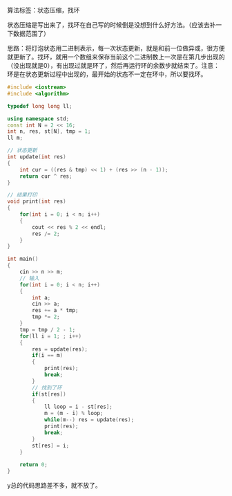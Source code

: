 算法标签：状态压缩，找环

状态压缩是写出来了，找环在自己写的时候倒是没想到什么好方法。（应该去补一下数据范围了）

思路：将灯泡状态用二进制表示，每一次状态更新，就是和前一位做异或，很方便就更新了。找环，就用一个数组来保存当前这个二进制数上一次是在第几步出现的（没出现就是0），有出现过就是环了，然后再运行环的余数步就结束了。注意：环是在状态更新过程中出现的，最开始的状态不一定在环中，所以要找环。

```cpp
#include <iostream>
#include <algorithm>

typedef long long ll;

using namespace std;
const int N = 2 << 16;
int n, res, st[N], tmp = 1;
ll m;

// 状态更新
int update(int res)
{
    int cur = ((res & tmp) << 1) + (res >> (n - 1));
    return cur ^ res;
}

// 结果打印
void print(int res)
{
    for(int i = 0; i < n; i++)
    {
        cout << res % 2 << endl;
        res /= 2;
    }
}

int main()
{
    cin >> n >> m;
    // 输入
    for(int i = 0; i < n; i++)
    {
        int a;
        cin >> a;
        res += a * tmp;
        tmp *= 2;
    }
    tmp = tmp / 2 - 1;
    for(ll i = 1; ; i++)
    {
        res = update(res);
        if(i == m)
        {
            print(res);
            break;
        }
        // 找到了环
        if(st[res])
        {
            ll loop = i - st[res];
            m = (m - i) % loop;
            while(m--) res = update(res);
            print(res);
            break;
        }
        st[res] = i;
    }
    
    return 0;
}
```

y总的代码思路差不多，就不放了。
